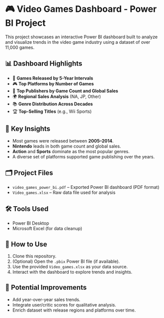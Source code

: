 # 🎮 Video Games Dashboard - Power BI Project

This project showcases an interactive Power BI dashboard built to analyze and visualize trends in the video game industry using a dataset of over 11,000 games.

## 📊 Dashboard Highlights

- 📅 **Games Released by 5-Year Intervals**
- 🎮 **Top Platforms by Number of Games**
- 🏢 **Top Publishers by Game Count and Global Sales**
- 🌍 **Regional Sales Analysis** (NA, JP, Other)
- 📚 **Genre Distribution Across Decades**
- 🏆 **Top-Selling Titles** (e.g., Wii Sports)

## 🧠 Key Insights

- Most games were released between **2005–2014**.
- **Nintendo** leads in both game count and global sales.
- **Action** and **Sports** dominate as the most popular genres.
- A diverse set of platforms supported game publishing over the years.

## 🗂️ Project Files

- `video_games_power_bi.pdf` – Exported Power BI dashboard (PDF format)
- `Video_games.xlsx` – Raw data file used for analysis

## 🛠️ Tools Used

- Power BI Desktop
- Microsoft Excel (for data cleanup)

## 🚀 How to Use

1. Clone this repository.
2. (Optional) Open the `.pbix` Power BI file (if available).
3. Use the provided `Video_games.xlsx` as your data source.
4. Interact with the dashboard to explore trends and insights.

## 📌 Potential Improvements

- Add year-over-year sales trends.
- Integrate user/critic scores for qualitative analysis.
- Enrich dataset with release regions and platforms over time.


